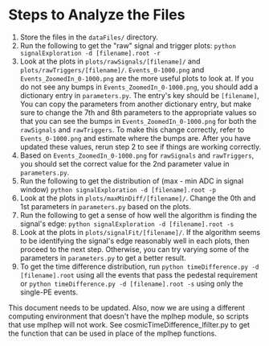 # Steps to Analyze the Files
1. Store the files in the `dataFiles/` directory.
2. Run the following to get the "raw" signal and trigger plots:
`python signalExploration -d [filename].root -r`
3. Look at the plots in `plots/rawSignals/[filename]/` and `plots/rawTriggers/[filename]/`. `Events_0-1000.png` and `Events_ZoomedIn_0-1000.png` are the more useful plots to look at. If you do not see any bumps in `Events_ZoomedIn_0-1000.png`, you should add a dictionary entry in `parameters.py`. The entry's key should be `[filename]`, You can copy the parameters from another dictionary entry, but make sure to change the 7th and 8th parameters to the appropriate values so that you can see the bumps in `Events_ZoomedIn_0-1000.png` for both the `rawSignals` and `rawTriggers`. To make this change correctly, refer to `Events_0-1000.png` and estimate where the bumps are. After you have updated these values, rerun step 2 to see if things are working correctly.
4. Based on `Events_ZoomedIn_0-1000.png` for `rawSignals` and `rawTriggers`, you should set the correct value for the 2nd parameter value in `parameters.py`.
5. Run the following to get the distribution of (max - min ADC in signal window)
`python signalExploration -d [filename].root -p`
6. Look at the plots in `plots/maxMinDiff/[filename]/`. Change the 0th and 1st parameters in `parameters.py` based on the plots.
7. Run the following to get a sense of how well the algorithm is finding the signal's edge:
`python signalExploration -d [filename].root -s`
8. Look at the plots in `plots/signalFit/[filename]/`. If the algorithm seems to be identifying the signal's edge reasonably well in each plots, then proceed to the next step. Otherwise, you can try varying some of the parameters in `parameters.py` to get a better result.
9. To get the time difference distribution, run
`python timeDifference.py -d [filename].root`
using all the events that pass the pedestal requirement or
`python timeDifference.py -d [filename].root -s`
using only the single-PE events.

This document needs to be updated. Also, now we are using a different computing environment that doesn't have the mplhep module, so scripts that use mplhep will not work. See cosmicTimeDifference_lfilter.py to get the function that can be used in place of the mplhep functions.
